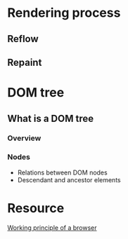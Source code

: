 # Rendering process
## Reflow
## Repaint

# DOM tree
## What is a DOM tree
### Overview
### Nodes
- Relations between DOM nodes
- Descendant and ancestor elements



# Resource
[Working principle of a browser](https://developpaper.com/working-principle-of-browser/)